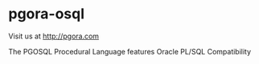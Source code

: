 pgora-osql
==========

Visit us at http://pgora.com

The PGOSQL Procedural Language features Oracle PL/SQL Compatibility
